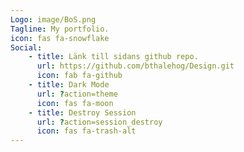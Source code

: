 ```yaml
---
Logo: image/BoS.png
Tagline: My portfolio.
icon: fas fa-snowflake
Social:
    - title: Länk till sidans github repo.
      url: https://github.com/bthalehog/Design.git
      icon: fab fa-github
    - title: Dark Mode
      url: ?action=theme
      icon: fas fa-moon
    - title: Destroy Session
      url: ?action=session_destroy
      icon: fas fa-trash-alt
---
```

